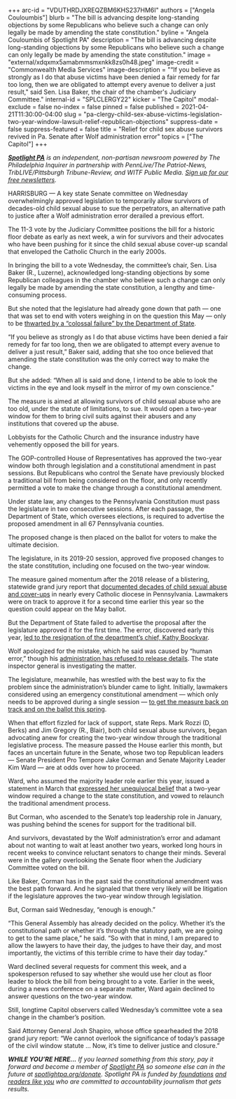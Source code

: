 +++
arc-id = "VDUTHRDJXREQZBM6KHS237HM6I"
authors = ["Angela Couloumbis"]
blurb = "The bill is advancing despite long-standing objections by some Republicans who believe such a change can only legally be made by amending the state constitution."
byline = "Angela Couloumbis of Spotlight PA"
description = "The bill is advancing despite long-standing objections by some Republicans who believe such a change can only legally be made by amending the state constitution."
image = "external/xdqxmx5amabmmsmxnkk8zs0h48.jpeg"
image-credit = "Commonwealth Media Services"
image-description = "“If you believe as strongly as I do that abuse victims have been denied a fair remedy for far too long, then we are obligated to attempt every avenue to deliver a just result,\" said Sen. Lisa Baker, the chair of the chamber's Judiciary Committee."
internal-id = "SPLCLERGY22"
kicker = "The Capitol"
modal-exclude = false
no-index = false
pinned = false
published = 2021-04-21T11:30:00-04:00
slug = "pa-clergy-child-sex-abuse-victims-legislation-two-year-window-lawsuit-relief-republican-objections"
suppress-date = false
suppress-featured = false
title = "Relief for child sex abuse survivors revived in Pa. Senate after Wolf administration error"
topics = ["The Capitol"]
+++

<a href="https://www.spotlightpa.org/"><i><b>Spotlight PA</b></i></a><i> is an independent, non-partisan newsroom powered by The Philadelphia Inquirer in partnership with PennLive/The Patriot-News, TribLIVE/Pittsburgh Tribune-Review, and WITF Public Media. </i><a href="https://www.spotlightpa.org/newsletters"><i>Sign up for our free newsletters</i></a><i>.</i>

HARRISBURG — A key state Senate committee on Wednesday overwhelmingly approved legislation to temporarily allow survivors of decades-old child sexual abuse to sue the perpetrators, an alternative path to justice after a Wolf administration error derailed a previous effort.

The 11-3 vote by the Judiciary Committee positions the bill for a historic floor debate as early as next week, a win for survivors and their advocates who have been pushing for it since the child sexual abuse cover-up scandal that enveloped the Catholic Church in the early 2000s.

In bringing the bill to a vote Wednesday, the committee’s chair, Sen. Lisa Baker (R., Luzerne), acknowledged long-standing objections by some Republican colleagues in the chamber who believe such a change can only legally be made by amending the state constitution, a lengthy and time-consuming process.

<script src="https://www.spotlightpa.org/embed.js" async></script><div data-spl-embed-version="1" data-spl-src="https://www.spotlightpa.org/embeds/newsletter/"></div>

But she noted that the legislature had already gone down that path — one that was set to end with voters weighing in on the question this May — only to be <a href="https://www.spotlightpa.org/news/2021/02/kathy-boockvar-resigns-pennsylvania-election-official-constitutional-amendment/">thwarted by a “colossal failure” by the Department of State</a>.

“If you believe as strongly as I do that abuse victims have been denied a fair remedy for far too long, then we are obligated to attempt every avenue to deliver a just result,” Baker said, adding that she too once believed that amending the state constitution was the only correct way to make the change.

But she added: “When all is said and done, I intend to be able to look the victims in the eye and look myself in the mirror of my own conscience.”

The measure is aimed at allowing survivors of child sexual abuse who are too old, under the statute of limitations, to sue. It would open a two-year window for them to bring civil suits against their abusers and any institutions that covered up the abuse.

Lobbyists for the Catholic Church and the insurance industry have vehemently opposed the bill for years.

The GOP-controlled House of Representatives has approved the two-year window both through legislation and a constitutional amendment in past sessions. But Republicans who control the Senate have previously blocked a traditional bill from being considered on the floor, and only recently permitted a vote to make the change through a constitutional amendment.

Under state law, any changes to the Pennsylvania Constitution must pass the legislature in two consecutive sessions. After each passage, the Department of State, which oversees elections, is required to advertise the proposed amendment in all 67 Pennsylvania counties.

The proposed change is then placed on the ballot for voters to make the ultimate decision.

The legislature, in its 2019-20 session, approved five proposed changes to the state constitution, including one focused on the two-year window.

The measure gained momentum after the 2018 release of a blistering, statewide grand jury report that <a href="https://www.inquirer.com/philly/news/catholic-church-sex-abuse-clergy-pennsylvania-grand-jury-report-released-names-20180814.html">documented decades of child sexual abuse and cover-ups</a> in nearly every Catholic diocese in Pennsylvania. Lawmakers were on track to approve it for a second time earlier this year so the question could appear on the May ballot.

But the Department of State failed to advertise the proposal after the legislature approved it for the first time. The error, discovered early this year, <a href="https://www.spotlightpa.org/news/2021/02/kathy-boockvar-resigns-pennsylvania-election-official-constitutional-amendment/">led to the resignation of the department’s chief, Kathy Boockvar</a>.

Wolf apologized for the mistake, which he said was caused by “human error,” though his <a href="https://www.spotlightpa.org/news/2021/02/pennsylvania-clergy-abuse-survivors-constitutional-amendment-wolf-administration/">administration has refused to release details</a>. The state inspector general is investigating the matter.

The legislature, meanwhile, has wrestled with the best way to fix the problem since the administration’s blunder came to light. Initially, lawmakers considered using an emergency constitutional amendment — which only needs to be approved during a single session — <a href="https://www.spotlightpa.org/news/2021/03/pennsylvania-clergy-abuse-emergency-amendment-legislature/">to get the measure back on track and on the ballot this spring</a>.

When that effort fizzled for lack of support, state Reps. Mark Rozzi (D, Berks) and Jim Gregory (R., Blair), both child sexual abuse survivors, began advocating anew for creating the two-year window through the traditional legislative process. The measure passed the House earlier this month, but faces an uncertain future in the Senate, whose two top Republican leaders — Senate President Pro Tempore Jake Corman and Senate Majority Leader Kim Ward — are at odds over how to proceed.

Ward, who assumed the majority leader role earlier this year, issued a statement in March that <a href="https://web.archive.org/20210330180635/https://www.senatorward.com/2021/03/22/statement-majority-leader-kim-ward-victims-of-childhood-sexual-abuse/">expressed her unequivocal belief</a> that a two-year window required a change to the state constitution, and vowed to relaunch the traditional amendment process.

But Corman, who ascended to the Senate’s top leadership role in January, was pushing behind the scenes for support for the traditional bill.

And survivors, devastated by the Wolf administration’s error and adamant about not wanting to wait at least another two years, worked long hours in recent weeks to convince reluctant senators to change their minds. Several were in the gallery overlooking the Senate floor when the Judiciary Committee voted on the bill.

Like Baker, Corman has in the past said the constitutional amendment was the best path forward. And he signaled that there very likely will be litigation if the legislature approves the two-year window through legislation.

But, Corman said Wednesday, “enough is enough.”

<script src="https://www.spotlightpa.org/embed.js" async></script><div data-spl-embed-version="1" data-spl-src="https://www.spotlightpa.org/embeds/donate/?teaser_text=If%20you%20learned%20something%20from%20this%20report%2C%20pay%20it%20forward%20and%20become%20a%20member%20of%20Spotlight%20PA%20so%20someone%20else%20can%20in%20the%20future.&cta_text=CLICK%20TO%20CONTRIBUTE&eyebrow_text=WHILE%20YOU'RE%20HERE..."></div>


“This General Assembly has already decided on the policy. Whether it’s the constitutional path or whether it’s through the statutory path, we are going to get to the same place,” he said. “So with that in mind, I am prepared to allow the lawyers to have their day, the judges to have their day, and most importantly, the victims of this terrible crime to have their day today.”

Ward declined several requests for comment this week, and a spokesperson refused to say whether she would use her clout as floor leader to block the bill from being brought to a vote. Earlier in the week, during a news conference on a separate matter, Ward again declined to answer questions on the two-year window.

Still, longtime Capitol observers called Wednesday’s committee vote a sea change in the chamber’s position.

Said Attorney General Josh Shapiro, whose office spearheaded the 2018 grand jury report: “We cannot overlook the significance of today’s passage of the civil window statute … Now, it’s time to deliver justice and closure.”

<i><b>WHILE YOU’RE HERE...</b></i><i> If you learned something from this story, pay it forward and become a member of </i><a href="https://www.spotlightpa.org/"><i>Spotlight PA</i></a><i> so someone else can in the future at </i><a href="http://spotlightpa.org/donate"><i>spotlightpa.org/donate</i></a><i>. Spotlight PA is funded by</i><a href="https://www.spotlightpa.org/support"><i> foundations</i></a><i> </i><a href="https://www.spotlightpa.org/support"><i>and readers like you</i></a><i> who are committed to accountability journalism that gets results.</i>
